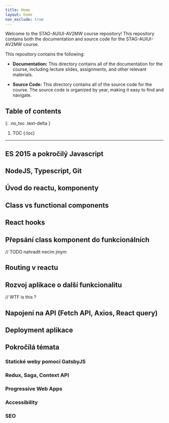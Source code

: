 ```yaml
---
title: Home
layout: home
nav_exclude: true
---
```


Welcome to the STAG-AUIUI-AV2MW course repository! This repository contains both the documentation and source code for the STAG-AUIUI-AV2MW course.

This repository contains the following:

- **Documentation:** This directory contains all of the documentation for the course, including lecture slides, assignments, and other relevant materials.

- **Source Code:** This directory contains all of the source code for the course. The source code is organized by year, making it easy to find and navigate.


## Table of contents
{: .no_toc .text-delta }

1. TOC
{:toc}

---

## ES 2015 a pokročilý Javascript

## NodeJS, Typescript, Git

## Úvod do reactu, komponenty

## Class vs functional components

## React hooks

## Přepsání class komponent do funkcionálních

// TODO nahradit necim jinym

## Routing v reactu

## Rozvoj aplikace o další funkcionalitu

// WTF is this ?

## Napojení na API (Fetch API, Axios, React query)

## Deployment aplikace

## Pokročílá témata

### Statické weby pomocí GatsbyJS
### Redux, Saga, Context API
### Progressive Web Apps
### Accessibility
### SEO

